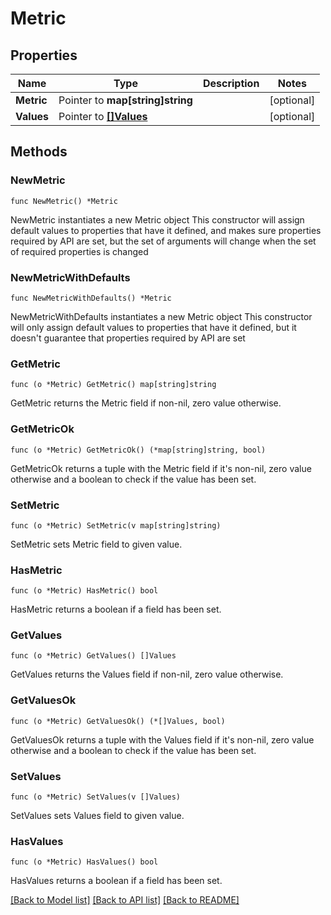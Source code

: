 # Metric

## Properties

Name | Type | Description | Notes
------------ | ------------- | ------------- | -------------
**Metric** | Pointer to **map[string]string** |  | [optional] 
**Values** | Pointer to [**[]Values**](Values.md) |  | [optional] 

## Methods

### NewMetric

`func NewMetric() *Metric`

NewMetric instantiates a new Metric object
This constructor will assign default values to properties that have it defined,
and makes sure properties required by API are set, but the set of arguments
will change when the set of required properties is changed

### NewMetricWithDefaults

`func NewMetricWithDefaults() *Metric`

NewMetricWithDefaults instantiates a new Metric object
This constructor will only assign default values to properties that have it defined,
but it doesn't guarantee that properties required by API are set

### GetMetric

`func (o *Metric) GetMetric() map[string]string`

GetMetric returns the Metric field if non-nil, zero value otherwise.

### GetMetricOk

`func (o *Metric) GetMetricOk() (*map[string]string, bool)`

GetMetricOk returns a tuple with the Metric field if it's non-nil, zero value otherwise
and a boolean to check if the value has been set.

### SetMetric

`func (o *Metric) SetMetric(v map[string]string)`

SetMetric sets Metric field to given value.

### HasMetric

`func (o *Metric) HasMetric() bool`

HasMetric returns a boolean if a field has been set.

### GetValues

`func (o *Metric) GetValues() []Values`

GetValues returns the Values field if non-nil, zero value otherwise.

### GetValuesOk

`func (o *Metric) GetValuesOk() (*[]Values, bool)`

GetValuesOk returns a tuple with the Values field if it's non-nil, zero value otherwise
and a boolean to check if the value has been set.

### SetValues

`func (o *Metric) SetValues(v []Values)`

SetValues sets Values field to given value.

### HasValues

`func (o *Metric) HasValues() bool`

HasValues returns a boolean if a field has been set.


[[Back to Model list]](../README.md#documentation-for-models) [[Back to API list]](../README.md#documentation-for-api-endpoints) [[Back to README]](../README.md)


